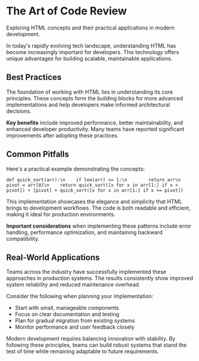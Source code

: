 # The Art of Code Review

Exploring HTML concepts and their practical applications in modern development.

In today's rapidly evolving tech landscape, understanding HTML has become increasingly important for developers. This technology offers unique advantages for building scalable, maintainable applications.

## Best Practices

The foundation of working with HTML lies in understanding its core principles. These concepts form the building blocks for more advanced implementations and help developers make informed architectural decisions.

**Key benefits** include improved performance, better maintainability, and enhanced developer productivity. Many teams have reported significant improvements after adopting these practices.

## Common Pitfalls

Here's a practical example demonstrating the concepts:

<pre><code>def quick_sort(arr):\n    if len(arr) <= 1:\n        return arr\n    pivot = arr[0]\n    return quick_sort([x for x in arr[1:] if x < pivot]) + [pivot] + quick_sort([x for x in arr[1:] if x >= pivot])</code></pre>

This implementation showcases the elegance and simplicity that HTML brings to development workflows. The code is both readable and efficient, making it ideal for production environments.

**Important considerations** when implementing these patterns include error handling, performance optimization, and maintaining backward compatibility.

## Real-World Applications

Teams across the industry have successfully implemented these approaches in production systems. The results consistently show improved system reliability and reduced maintenance overhead.

Consider the following when planning your implementation:

- Start with small, manageable components
- Focus on clear documentation and testing
- Plan for gradual migration from existing systems
- Monitor performance and user feedback closely

Modern development requires balancing innovation with stability. By following these principles, teams can build robust systems that stand the test of time while remaining adaptable to future requirements.
